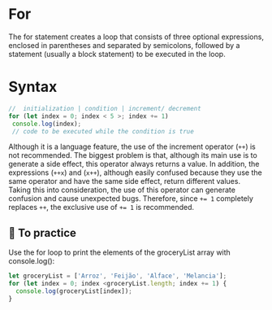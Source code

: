 # For

The for statement creates a loop that consists of three optional expressions, enclosed in parentheses and separated by semicolons, followed by a statement (usually a block statement) to be executed in the loop.

# Syntax
```javascript
//  initialization | condition | increment/ decrement
for (let index = 0; index < 5 >; index += 1)
 console.log(index);
 // code to be executed while the condition is true
```

Although it is a language feature, the use of the increment operator (`++`) is not recommended. The biggest problem is that, although its main use is to generate a side effect, this operator always returns a value. In addition, the expressions (`++x`) and (`x++`), although easily confused because they use the same operator and have the same side effect, return different values.
Taking this into consideration, the use of this operator can generate confusion and cause unexpected bugs. Therefore, since `+= 1` completely replaces `++`, the exclusive use of `+= 1` is recommended.

## 🚀 To practice
Use the for loop to print the elements of the groceryList array with console.log():
```javascript
let groceryList = ['Arroz', 'Feijão', 'Alface', 'Melancia'];
for (let index = 0; index <groceryList.length; index += 1) {
  console.log(groceryList[index]);
}
```